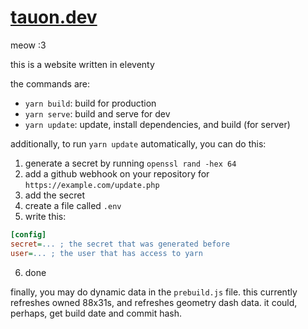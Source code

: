 # [tauon.dev](https://tauon.dev)

meow :3

this is a website written in eleventy

the commands are:
- `yarn build`: build for production
- `yarn serve`: build and serve for dev
- `yarn update`: update, install dependencies, and build (for server)

additionally, to run `yarn update` automatically, you can do this:
1. generate a secret by running `openssl rand -hex 64`
2. add a github webhook on your repository for `https://example.com/update.php`
3. add the secret
4. create a file called `.env`
5. write this:
```ini
[config]
secret=... ; the secret that was generated before
user=... ; the user that has access to yarn
```
6. done

finally, you may do dynamic data in the `prebuild.js` file. this currently
refreshes owned 88x31s, and refreshes geometry dash data. it could,
perhaps, get build date and commit hash.

